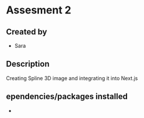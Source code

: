 # Assesment 2

## Created by
- Sara

## Description
Creating Spline 3D image and integrating it into Next.js

## ependencies/packages installed
- 